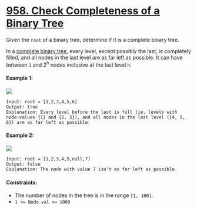 # [958. Check Completeness of a Binary Tree](https://leetcode.com/problems/check-completeness-of-a-binary-tree/description/)

Given the ```root``` of a binary tree, determine if it is a complete binary tree.

In a [complete binary tree](https://en.wikipedia.org/wiki/Binary_tree#Types_of_binary_trees), every level, except possibly the last, is completely filled, and all nodes in the last level are as far left as possible. It can have between ```1``` and $2^h$ nodes inclusive at the last level ```h```.


#### Example 1:
![](https://assets.leetcode.com/uploads/2018/12/15/complete-binary-tree-1.png)
```
Input: root = [1,2,3,4,5,6]
Output: true
Explanation: Every level before the last is full (ie. levels with node-values {1} and {2, 3}), and all nodes in the last level ({4, 5, 6}) are as far left as possible.
```
#### Example 2:
![](https://assets.leetcode.com/uploads/2018/12/15/complete-binary-tree-2.png)
```
Input: root = [1,2,3,4,5,null,7]
Output: false
Explanation: The node with value 7 isn't as far left as possible.
```


#### Constraints:

* The number of nodes in the tree is in the range ```[1, 100]```.
* ```1 <= Node.val <= 1000```